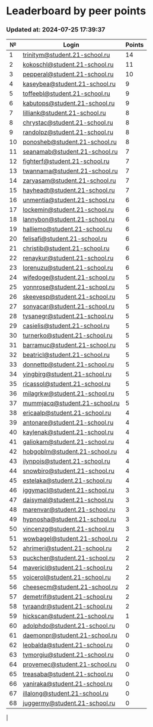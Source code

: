# Leaderboard by peer points

### Updated at: 2024-07-25 17:39:37

| № | Login | Points |
|---|-------|--------|
|1|trinitym@student.21-school.ru|14|
|2|kokoschl@student.21-school.ru|11|
|3|pepperal@student.21-school.ru|10|
|4|kaseybea@student.21-school.ru|9|
|5|toffeebl@student.21-school.ru|9|
|6|kabutops@student.21-school.ru|9|
|7|lilliank@student.21-school.ru|8|
|8|chrystac@student.21-school.ru|8|
|9|randolpz@student.21-school.ru|8|
|10|ponosheb@student.21-school.ru|8|
|11|seanamab@student.21-school.ru|7|
|12|fighterf@student.21-school.ru|7|
|13|twannama@student.21-school.ru|7|
|14|zaryasam@student.21-school.ru|7|
|15|hayheadt@student.21-school.ru|7|
|16|unmentia@student.21-school.ru|6|
|17|lockemin@student.21-school.ru|6|
|18|lannybon@student.21-school.ru|6|
|19|halliemo@student.21-school.ru|6|
|20|felisafi@student.21-school.ru|6|
|21|christib@student.21-school.ru|6|
|22|renaykur@student.21-school.ru|6|
|23|lorenuzu@student.21-school.ru|6|
|24|wifedoge@student.21-school.ru|5|
|25|yonnrose@student.21-school.ru|5|
|26|skeevesp@student.21-school.ru|5|
|27|sonyacar@student.21-school.ru|5|
|28|tysanegr@student.21-school.ru|5|
|29|casielis@student.21-school.ru|5|
|30|turnerko@student.21-school.ru|5|
|31|barramuc@student.21-school.ru|5|
|32|beatricl@student.21-school.ru|5|
|33|donnettp@student.21-school.ru|5|
|34|yingbirg@student.21-school.ru|5|
|35|ricassol@student.21-school.ru|5|
|36|milagrkw@student.21-school.ru|5|
|37|mummjacq@student.21-school.ru|5|
|38|ericaalp@student.21-school.ru|4|
|39|antonare@student.21-school.ru|4|
|40|kaylenak@student.21-school.ru|4|
|41|galiokam@student.21-school.ru|4|
|42|hobgoblm@student.21-school.ru|4|
|43|ilynpois@student.21-school.ru|4|
|44|snowbiro@student.21-school.ru|4|
|45|estelaka@student.21-school.ru|4|
|46|iggymacl@student.21-school.ru|3|
|47|daisymal@student.21-school.ru|3|
|48|marenvar@student.21-school.ru|3|
|49|hypnosha@student.21-school.ru|3|
|50|vincenzg@student.21-school.ru|3|
|51|wowbagel@student.21-school.ru|2|
|52|ahrimeri@student.21-school.ru|2|
|53|puckcher@student.21-school.ru|2|
|54|mavericl@student.21-school.ru|2|
|55|voicerol@student.21-school.ru|2|
|56|cheesecm@student.21-school.ru|2|
|57|demetrif@student.21-school.ru|2|
|58|tyraandr@student.21-school.ru|2|
|59|hickscan@student.21-school.ru|1|
|60|adolphdo@student.21-school.ru|0|
|61|daemonpr@student.21-school.ru|0|
|62|leobalda@student.21-school.ru|0|
|63|tymorgiu@student.21-school.ru|0|
|64|provemec@student.21-school.ru|0|
|65|treasaba@student.21-school.ru|0|
|66|yaniraka@student.21-school.ru|0|
|67|illalong@student.21-school.ru|0|
|68|juggermy@student.21-school.ru|0|
|
